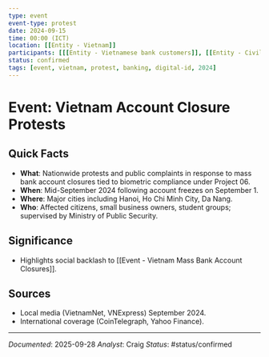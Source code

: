 ```yaml
---
type: event
event-type: protest
date: 2024-09-15
time: 00:00 (ICT)
location: [[Entity - Vietnam]]
participants: [[[Entity - Vietnamese bank customers]], [[Entity - Civil society groups]]]
status: confirmed
tags: [event, vietnam, protest, banking, digital-id, 2024]
---
```


# Event: Vietnam Account Closure Protests

## Quick Facts
- **What**: Nationwide protests and public complaints in response to mass bank account closures tied to biometric compliance under Project 06.
- **When**: Mid-September 2024 following account freezes on September 1.
- **Where**: Major cities including Hanoi, Ho Chi Minh City, Da Nang.
- **Who**: Affected citizens, small business owners, student groups; supervised by Ministry of Public Security.

## Significance
- Highlights social backlash to [[Event - Vietnam Mass Bank Account Closures]].

## Sources
- Local media (VietnamNet, VNExpress) September 2024.
- International coverage (CoinTelegraph, Yahoo Finance).

---
*Documented*: 2025-09-28
*Analyst*: Craig
*Status*: #status/confirmed

